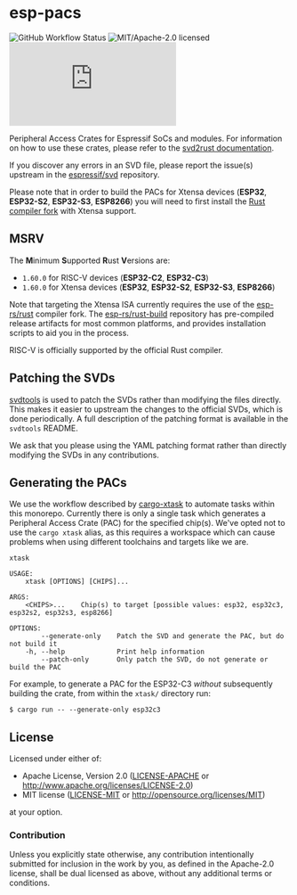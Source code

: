 # esp-pacs

![GitHub Workflow Status](https://img.shields.io/github/workflow/status/esp-rs/esp-pacs/CI?label=CI&logo=github&style=flat-square)
![MIT/Apache-2.0 licensed](https://img.shields.io/badge/license-MIT%2FApache--2.0-blue?style=flat-square)
[![Matrix](https://img.shields.io/matrix/esp-rs:matrix.org?label=join%20matrix&color=BEC5C9&logo=matrix&style=flat-square)](https://matrix.to/#/#esp-rs:matrix.org)

Peripheral Access Crates for Espressif SoCs and modules. For information on how to use these crates, please refer to the [svd2rust documentation].

If you discover any errors in an SVD file, please report the issue(s) upstream in the [espressif/svd] repository.

Please note that in order to build the PACs for Xtensa devices (**ESP32**, **ESP32-S2**, **ESP32-S3**, **ESP8266**) you will need to first install the [Rust compiler fork] with Xtensa support.

[svd2rust documentation]: https://docs.rs/svd2rust/latest/svd2rust/
[espressif/svd]: https://github.com/espressif/svd/
[rust compiler fork]: https://github.com/esp-rs/rust-build/

## MSRV

The **M**inimum **S**upported **R**ust **V**ersions are:

- `1.60.0` for RISC-V devices (**ESP32-C2**, **ESP32-C3**)
- `1.60.0` for Xtensa devices (**ESP32**, **ESP32-S2**, **ESP32-S3**, **ESP8266**)

Note that targeting the Xtensa ISA currently requires the use of the [esp-rs/rust] compiler fork. The [esp-rs/rust-build] repository has pre-compiled release artifacts for most common platforms, and provides installation scripts to aid you in the process.

RISC-V is officially supported by the official Rust compiler.

[esp-rs/rust]: https://github.com/esp-rs/rust
[esp-rs/rust-build]: https://github.com/esp-rs/rust-build

## Patching the SVDs

[svdtools](https://github.com/stm32-rs/svdtools) is used to patch the SVDs rather than modifying the files directly. This makes it easier to upstream the changes to the official SVDs, which is done periodically. A full description of the patching format is available in the `svdtools` README.

We ask that you please using the YAML patching format rather than directly modifying the SVDs in any contributions.

## Generating the PACs

We use the workflow described by [cargo-xtask] to automate tasks within this monorepo. Currently there is only a single task which generates a Peripheral Access Crate (PAC) for the specified chip(s). We've opted not to use the `cargo xtask` alias, as this requires a workspace which can cause problems when using different toolchains and targets like we are.

```text
xtask

USAGE:
    xtask [OPTIONS] [CHIPS]...

ARGS:
    <CHIPS>...    Chip(s) to target [possible values: esp32, esp32c3, esp32s2, esp32s3, esp8266]

OPTIONS:
        --generate-only    Patch the SVD and generate the PAC, but do not build it
    -h, --help             Print help information
        --patch-only       Only patch the SVD, do not generate or build the PAC
```

For example, to generate a PAC for the ESP32-C3 _without_ subsequently building the crate, from within the `xtask/` directory run:

```shell
$ cargo run -- --generate-only esp32c3
```

[cargo-xtask]: https://github.com/matklad/cargo-xtask/

## License

Licensed under either of:

- Apache License, Version 2.0 ([LICENSE-APACHE](LICENSE-APACHE) or http://www.apache.org/licenses/LICENSE-2.0)
- MIT license ([LICENSE-MIT](LICENSE-MIT) or http://opensource.org/licenses/MIT)

at your option.

### Contribution

Unless you explicitly state otherwise, any contribution intentionally submitted for inclusion in
the work by you, as defined in the Apache-2.0 license, shall be dual licensed as above, without
any additional terms or conditions.

